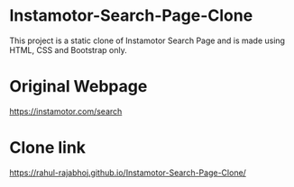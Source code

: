 # Instamotor-Search-Page-Clone
This project is a static clone of Instamotor Search Page and is made using HTML, CSS and Bootstrap only. 

# Original Webpage
https://instamotor.com/search 

# Clone link
https://rahul-rajabhoj.github.io/Instamotor-Search-Page-Clone/
